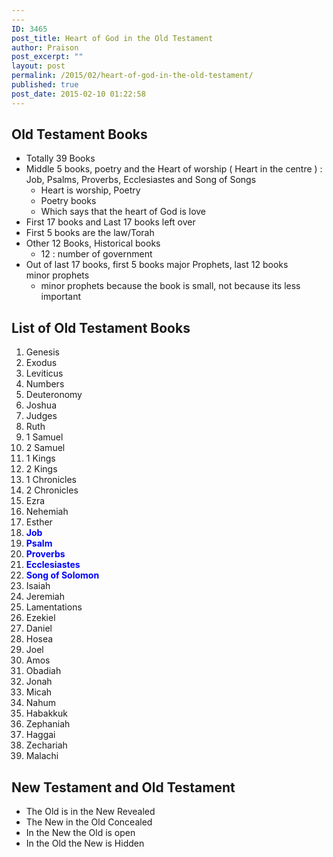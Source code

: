 ```yaml
---
---
ID: 3465
post_title: Heart of God in the Old Testament
author: Praison
post_excerpt: ""
layout: post
permalink: /2015/02/heart-of-god-in-the-old-testament/
published: true
post_date: 2015-02-10 01:22:58
---
```

<h2>Old Testament Books</h2>
<ul>
	<li>Totally 39 Books</li>
	<li>Middle 5 books, poetry and the Heart of worship ( Heart in the centre ) : Job, Psalms, Proverbs, Ecclesiastes and Song of Songs
<ul>
	<li>Heart is worship, Poetry</li>
	<li>Poetry books</li>
	<li>Which says that the heart of God is love</li>
</ul>
</li>
	<li>First 17 books and Last 17 books left over</li>
	<li>First 5 books are the law/Torah</li>
	<li>Other 12 Books, Historical books
<ul>
	<li>12 : number of government</li>
</ul>
</li>
	<li>Out of last 17 books, first 5 books major Prophets, last 12 books minor prophets
<ul>
	<li>minor prophets because the book is small, not because its less important</li>
</ul>
</li>
</ul>
<h2>List of Old Testament Books</h2>
<ol>
	<li>Genesis</li>
	<li>Exodus</li>
	<li>Leviticus</li>
	<li>Numbers</li>
	<li>Deuteronomy</li>
	<li>Joshua</li>
	<li>Judges</li>
	<li>Ruth</li>
	<li>1 Samuel</li>
	<li>2 Samuel</li>
	<li>1 Kings</li>
	<li>2 Kings</li>
	<li>1 Chronicles</li>
	<li>2 Chronicles</li>
	<li>Ezra</li>
	<li>Nehemiah</li>
	<li>Esther</li>
	<li><span style="color: #0000ff;"><strong>Job</strong></span></li>
	<li><span style="color: #0000ff;"><strong>Psalm</strong></span></li>
	<li><span style="color: #0000ff;"><strong>Proverbs</strong></span></li>
	<li><span style="color: #0000ff;"><strong>Ecclesiastes</strong></span></li>
	<li><span style="color: #0000ff;"><strong>Song of Solomon</strong></span></li>
	<li>Isaiah</li>
	<li>Jeremiah</li>
	<li>Lamentations</li>
	<li>Ezekiel</li>
	<li>Daniel</li>
	<li>Hosea</li>
	<li>Joel</li>
	<li>Amos</li>
	<li>Obadiah</li>
	<li>Jonah</li>
	<li>Micah</li>
	<li>Nahum</li>
	<li>Habakkuk</li>
	<li>Zephaniah</li>
	<li>Haggai</li>
	<li>Zechariah</li>
	<li>Malachi</li>
</ol>
<h2>New Testament and Old Testament</h2>
<ul>
	<li>The Old is in the New Revealed</li>
	<li>The New in the Old Concealed</li>
	<li>In the New the Old is open</li>
	<li>In the Old the New is Hidden</li>
</ul>
&nbsp;
